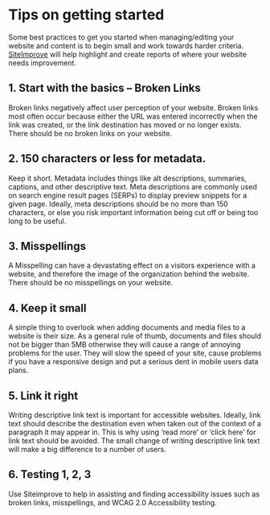 # Tips on getting started
Some best practices to get you started when managing/editing your website and content is to begin small and work towards harder criteria. [SiteImprove](http://my.siteimprove.com) will help highlight and create reports of where your website needs improvement.

## 1. Start with the basics – Broken Links
Broken links negatively affect user perception of your website. Broken links most often occur because either the URL was entered incorrectly when the link was created, or the link destination has moved or no longer exists. There should be no broken links on your website.

## 2. 150 characters or less for metadata.
Keep it short. Metadata includes things like alt descriptions, summaries, captions, and other descriptive text. Meta descriptions are commonly used on search engine result pages (SERPs) to display preview snippets for a given page. Ideally, meta descriptions should be no more than 150 characters, or else you risk important information being cut off or being too long to be useful.

## 3. Misspellings
A Misspelling can have a devastating effect on a visitors experience with a website, and therefore the image of the organization behind the website. There should be no misspellings on your website.

## 4. Keep it small
A simple thing to overlook when adding documents and media files to a website is their size. As a general rule of thumb, documents and files should not be bigger than 5MB otherwise they will cause a range of annoying problems for the user. They will slow the speed of your site, cause problems if you have a responsive design and put a serious dent in mobile users data plans.

## 5. Link it right
Writing descriptive link text is important for accessible websites. Ideally, link text should describe the destination even when taken out of the context of a paragraph it may appear in. This is why using ‘read more’ or ‘click here’ for link text should be avoided. The small change of writing descriptive link text will make a big difference to a number of users. 

## 6. Testing 1, 2, 3
Use Siteimprove to help in assisting and finding accessibility issues such as broken links, misspellings, and WCAG 2.0 Accessibility testing.
